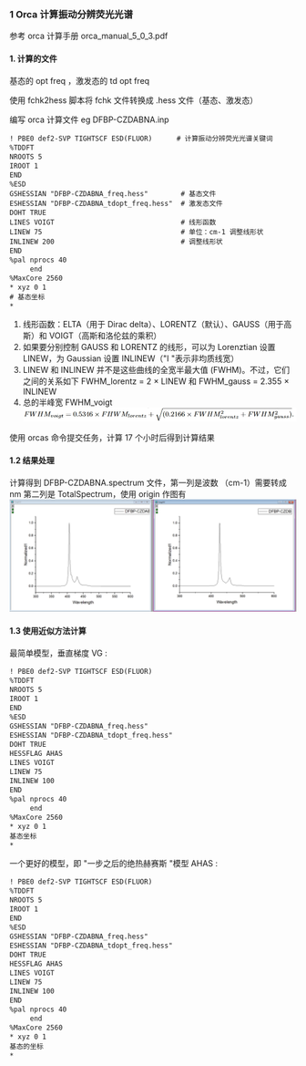 ### 1 Orca 计算振动分辨荧光光谱

参考 orca 计算手册 orca_manual_5_0_3.pdf

#### 1. 计算的文件

基态的 opt freq ，激发态的 td opt freq

使用 fchk2hess 脚本将 fchk 文件转换成 .hess 文件（基态、激发态）

编写 orca 计算文件 eg DFBP-CZDABNA.inp
```
! PBE0 def2-SVP TIGHTSCF ESD(FLUOR)      # 计算振动分辨荧光光谱关键词
%TDDFT 
NROOTS 5 
IROOT 1 
END 
%ESD 
GSHESSIAN "DFBP-CZDABNA_freq.hess"        # 基态文件
ESHESSIAN "DFBP-CZDABNA_tdopt_freq.hess"  # 激发态文件
DOHT TRUE 
LINES VOIGT                               # 线形函数
LINEW 75                                  # 单位：cm-1 调整线形状
INLINEW 200                               # 调整线形状
END 
%pal nprocs 40
     end
%MaxCore 2560
* xyz 0 1
# 基态坐标
*
```
1. 线形函数：ELTA（用于 Dirac delta）、LORENTZ（默认）、GAUSS（用于高斯）和 VOIGT（高斯和洛伦兹的乘积）
2. 如果要分别控制 GAUSS 和 LORENTZ 的线形，可以为 Lorenztian 设置 LINEW，为 Gaussian 设置 INLINEW（"I "表示非均质线宽）
3. LINEW 和 INLINEW 并不是这些曲线的全宽半最大值 (FWHM)。不过，它们之间的关系如下 FWHM_lorentz = 2 × LINEW 和 FWHM_gauss = 2.355 × INLINEW
4. 总的半峰宽 FWHM_voigt ![公式](img/%E5%BE%AE%E4%BF%A1%E6%88%AA%E5%9B%BE_20240613174452.png)

使用 orcas 命令提交任务，计算 17 个小时后得到计算结果

#### 1.2 结果处理
计算得到 DFBP-CZDABNA.spectrum 文件，第一列是波数 （cm-1）需要转成 nm 第二列是 TotalSpectrum，使用 origin 作图有
![计算得到的光谱](img/%E5%BE%AE%E4%BF%A1%E6%88%AA%E5%9B%BE_20240613173230.jpg)

#### 1.3 使用近似方法计算

最简单模型，垂直梯度 VG : 

```
! PBE0 def2-SVP TIGHTSCF ESD(FLUOR) 
%TDDFT 
NROOTS 5 
IROOT 1 
END 
%ESD 
GSHESSIAN "DFBP-CZDABNA_freq.hess" 
ESHESSIAN "DFBP-CZDABNA_tdopt_freq.hess" 
DOHT TRUE 
HESSFLAG AHAS
LINES VOIGT 
LINEW 75 
INLINEW 100
END 
%pal nprocs 40
     end
%MaxCore 2560
* xyz 0 1
基态坐标
*
```
一个更好的模型，即 "一步之后的绝热赫赛斯 "模型 AHAS : 
```
! PBE0 def2-SVP TIGHTSCF ESD(FLUOR) 
%TDDFT 
NROOTS 5 
IROOT 1 
END 
%ESD 
GSHESSIAN "DFBP-CZDABNA_freq.hess" 
ESHESSIAN "DFBP-CZDABNA_tdopt_freq.hess" 
DOHT TRUE 
HESSFLAG AHAS
LINES VOIGT 
LINEW 75 
INLINEW 100
END 
%pal nprocs 40
     end
%MaxCore 2560
* xyz 0 1
基态的坐标
*
```
